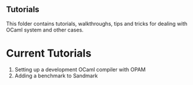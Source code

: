 Tutorials
---

This folder contains tutorials, walkthroughs, tips and tricks for 
dealing with OCaml system and other cases.

Current Tutorials
===

1. Setting up a development OCaml compiler with OPAM
2. Adding a benchmark to Sandmark
